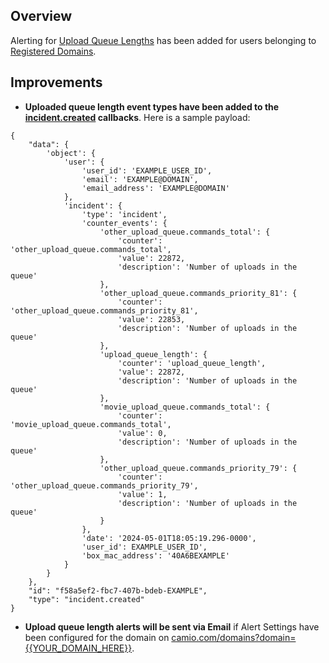 ## Overview

Alerting for [Upload Queue Lengths](https://help.camio.com/hc/en-us/articles/360021981972-What-are-the-command-priority-values-shown-for-upload-queues) has been added for users belonging to [Registered Domains](https://help.camio.com/hc/en-us/articles/360025721671-How-do-I-change-settings-for-all-accounts-on-the-same-domain).

## Improvements

- **Uploaded queue length event types have been added to the [incident.created](https://help.camio.com/hc/en-us/articles/360025233632-How-do-I-register-callback-endpoints-for-my-domain#h_01F1G5KCXB2YE2SSCE0WPS3SKA) callbacks**. 
Here is a sample payload:

```
{
    "data": {
        'object': {
            'user': {
                'user_id': 'EXAMPLE_USER_ID',
                'email': 'EXAMPLE@DOMAIN',
                'email_address': 'EXAMPLE@DOMAIN'
            },
            'incident': {
                'type': 'incident',
                'counter_events': {
                    'other_upload_queue.commands_total': {
                        'counter': 'other_upload_queue.commands_total',
                        'value': 22872,
                        'description': 'Number of uploads in the queue'
                    },
                    'other_upload_queue.commands_priority_81': {
                        'counter': 'other_upload_queue.commands_priority_81',
                        'value': 22853,
                        'description': 'Number of uploads in the queue'
                    },
                    'upload_queue_length': {
                        'counter': 'upload_queue_length',
                        'value': 22872,
                        'description': 'Number of uploads in the queue'
                    },
                    'movie_upload_queue.commands_total': {
                        'counter': 'movie_upload_queue.commands_total',
                        'value': 0,
                        'description': 'Number of uploads in the queue'
                    },
                    'other_upload_queue.commands_priority_79': {
                        'counter': 'other_upload_queue.commands_priority_79',
                        'value': 1,
                        'description': 'Number of uploads in the queue'
                    }
                },
                'date': '2024-05-01T18:05:19.296-0000',
                'user_id': EXAMPLE_USER_ID',
                'box_mac_address': '40A6BEXAMPLE'
            }
        }
    },
    "id": "f58a5ef2-fbc7-407b-bdeb-EXAMPLE",
    "type": "incident.created"
}
```

- **Upload queue length alerts will be sent via Email** if Alert Settings have been configured for the domain on 
[camio.com/domains?domain={{YOUR_DOMAIN_HERE}}](https://camio.com/domains).